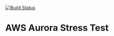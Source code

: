 [![Build Status](https://travis-ci.com/madama/aws-aurora-stress-test.svg?branch=master)](https://travis-ci.com/madama/jalia)

# AWS Aurora Stress Test

